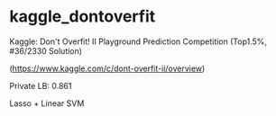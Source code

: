 # kaggle_dontoverfit
Kaggle: Don't Overfit! II Playground Prediction Competition (Top1.5%, #36/2330 Solution)

(https://www.kaggle.com/c/dont-overfit-ii/overview)

Private LB: 0.861


Lasso + Linear SVM
